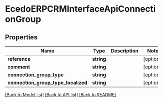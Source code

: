 # EcedoERPCRMInterfaceApiConnectionGroup

## Properties
Name | Type | Description | Notes
------------ | ------------- | ------------- | -------------
**reference** | **string** |  | [optional] 
**comment** | **string** |  | [optional] 
**connection_group_type** | **string** |  | [optional] 
**connection_group_type_localized** | **string** |  | [optional] 

[[Back to Model list]](../README.md#documentation-for-models) [[Back to API list]](../README.md#documentation-for-api-endpoints) [[Back to README]](../README.md)


